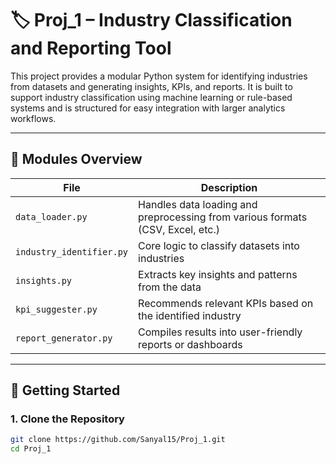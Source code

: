 # 🏷️ Proj_1 – Industry Classification and Reporting Tool

This project provides a modular Python system for identifying industries from datasets and generating insights, KPIs, and reports. It is built to support industry classification using machine learning or rule-based systems and is structured for easy integration with larger analytics workflows.

---

## 📁 Modules Overview

| File | Description |
|------|-------------|
| `data_loader.py` | Handles data loading and preprocessing from various formats (CSV, Excel, etc.) |
| `industry_identifier.py` | Core logic to classify datasets into industries |
| `insights.py` | Extracts key insights and patterns from the data |
| `kpi_suggester.py` | Recommends relevant KPIs based on the identified industry |
| `report_generator.py` | Compiles results into user-friendly reports or dashboards |

---

## 🚀 Getting Started

### 1. Clone the Repository
```bash
git clone https://github.com/Sanyal15/Proj_1.git
cd Proj_1
